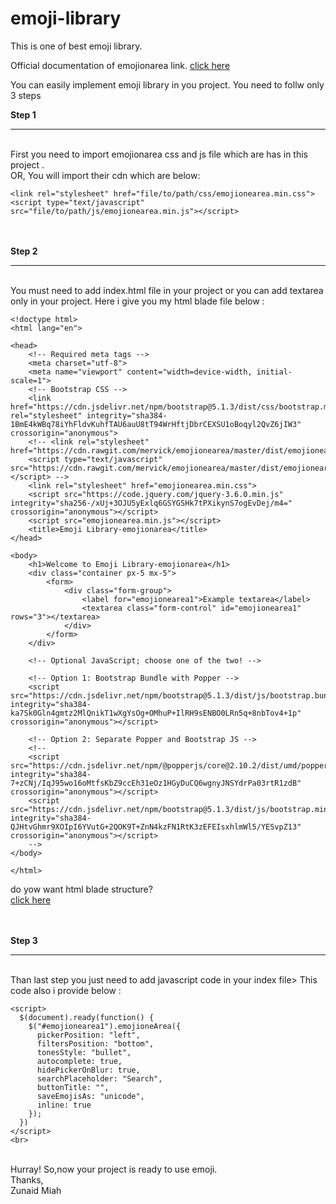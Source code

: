 # emoji-library
This is one of best emoji library.

Official documentation of emojionarea link. 
[click here](https://github.com/mervick/emojionearea)

You can easily implement emoji library in you project.
You need to follw only 3 steps

<b>Step 1</b><hr><br>
First you need to import emojionarea css and js file which are has in this project .
<br>
OR, You will import their cdn which are below: 
```
<link rel="stylesheet" href="file/to/path/css/emojionearea.min.css">
<script type="text/javascript" src="file/to/path/js/emojionearea.min.js"></script>
```
<br><br>
<b>Step 2 </b><hr><br>
You must need to add index.html file in your project or you can add textarea only in your project. Here i give you my html blade file below :
<br>
````
<!doctype html>
<html lang="en">

<head>
    <!-- Required meta tags -->
    <meta charset="utf-8">
    <meta name="viewport" content="width=device-width, initial-scale=1">
    <!-- Bootstrap CSS -->
    <link href="https://cdn.jsdelivr.net/npm/bootstrap@5.1.3/dist/css/bootstrap.min.css" rel="stylesheet" integrity="sha384-1BmE4kWBq78iYhFldvKuhfTAU6auU8tT94WrHftjDbrCEXSU1oBoqyl2QvZ6jIW3" crossorigin="anonymous">
    <!-- <link rel="stylesheet" href="https://cdn.rawgit.com/mervick/emojionearea/master/dist/emojionearea.min.css">
    <script type="text/javascript" src="https://cdn.rawgit.com/mervick/emojionearea/master/dist/emojionearea.min.js"></script> -->
    <link rel="stylesheet" href="emojionearea.min.css">
    <script src="https://code.jquery.com/jquery-3.6.0.min.js" integrity="sha256-/xUj+3OJU5yExlq6GSYGSHk7tPXikynS7ogEvDej/m4=" crossorigin="anonymous"></script>
    <script src="emojionearea.min.js"></script>
    <title>Emoji Library-emojionarea</title>
</head>

<body>
    <h1>Welcome to Emoji Library-emojionarea</h1>
    <div class="container px-5 mx-5">
        <form>
            <div class="form-group">
                <label for="emojionearea1">Example textarea</label>
                <textarea class="form-control" id="emojionearea1" rows="3"></textarea>
            </div>
        </form>
    </div>

    <!-- Optional JavaScript; choose one of the two! -->

    <!-- Option 1: Bootstrap Bundle with Popper -->
    <script src="https://cdn.jsdelivr.net/npm/bootstrap@5.1.3/dist/js/bootstrap.bundle.min.js" integrity="sha384-ka7Sk0Gln4gmtz2MlQnikT1wXgYsOg+OMhuP+IlRH9sENBO0LRn5q+8nbTov4+1p" crossorigin="anonymous"></script>

    <!-- Option 2: Separate Popper and Bootstrap JS -->
    <!--
    <script src="https://cdn.jsdelivr.net/npm/@popperjs/core@2.10.2/dist/umd/popper.min.js" integrity="sha384-7+zCNj/IqJ95wo16oMtfsKbZ9ccEh31eOz1HGyDuCQ6wgnyJNSYdrPa03rtR1zdB" crossorigin="anonymous"></script>
    <script src="https://cdn.jsdelivr.net/npm/bootstrap@5.1.3/dist/js/bootstrap.min.js" integrity="sha384-QJHtvGhmr9XOIpI6YVutG+2QOK9T+ZnN4kzFN1RtK3zEFEIsxhlmWl5/YESvpZ13" crossorigin="anonymous"></script>
    -->
</body>

</html>

````
do yow want html blade structure? <br>[click here](https://github.com/Zunaid420/emoji-library/blob/master/index.html)

<br><br>
<b>Step 3</b><hr><br>
Than last step you just need to add javascript code in your index file> This code also i provide below : <br>
````<br>
<script>
  $(document).ready(function() {
    $("#emojionearea1").emojioneArea({
      pickerPosition: "left",
      filtersPosition: "bottom",
      tonesStyle: "bullet",
      autocomplete: true,
      hidePickerOnBlur: true,
      searchPlaceholder: "Search",
      buttonTitle: "",
      saveEmojisAs: "unicode",
      inline: true
    });
  })
</script>
<br>
````
<br>Hurray! So,now your project is ready to use emoji.<br>
Thanks,<br>
Zunaid Miah<br>
